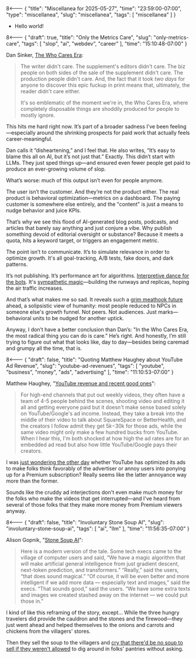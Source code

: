 8<--- { "title": "Miscellanea for 2025-05-27", "time": "23:59:00-07:00", "type": "miscellanea", "slug": "miscellanea", "tags": [ "miscellanea" ] }

- Hello world!

8<--- { "draft": true, "title": "Only the Metrics Care", "slug": "only-metrics-care", "tags": [ "slop", "ai", "webdev", "career" ], "time": "15:10:48-07:00" }

Dan Sinker, [The Who Cares Era](https://dansinker.com/posts/2025-05-23-who-cares/):

> The writer didn't care. The supplement's editors didn't care. The biz people on both sides of the sale of the supplement didn't care. The production people didn't care. And, the fact that it took _two days_ for anyone to discover this epic fuckup in print means that, ultimately, the reader didn't care either.
>
> It's so emblematic of the moment we're in, the Who Cares Era, where completely disposable things are shoddily produced for people to mostly ignore.

This hits me hard right now. It’s part of a broader sadness I’ve been feeling—especially around the shrinking prospects for paid work that actually feels career-meaningful.

Dan calls it “disheartening,” and I feel that. He also writes, “It’s easy to blame this all on AI, but it’s not just that.” Exactly. This didn’t start with LLMs. They just sped things up—and ensured even fewer people get paid to produce an ever-growing volume of slop.

What’s worse: much of this output isn’t even for people anymore.

The user isn’t the customer. And they’re not the product either. The real product is behavioral optimization—metrics on a dashboard. The paying customer is somewhere else entirely, and the "content" is just a means to nudge behavior and juice KPIs.

That’s why we see this flood of AI-generated blog posts, podcasts, and articles that barely say anything and just conjure a vibe. Why publish something devoid of editorial oversight or substance? Because it meets a quota, hits a keyword target, or triggers an engagement metric.

The point isn’t to communicate. It’s to simulate relevance in order to optimize growth. It's all goal-tracking, A/B tests, fake doors, and dark patterns.

It’s not publishing. It’s performance art for algorithms. [Interpretive dance for the bots](https://blog.lmorchard.com/2024/03/11/dance-for-the-bots/). It's [sympathetic magic](https://en.wikipedia.org/wiki/Cargo_cult#Postwar_developments)—building the runways and replicas, hoping the air traffic increases.

And that’s what makes me so sad. It reveals such a [grim meathook future](https://www.jwz.org/blog/2005/09/the-grim-meathook-future/)  ahead, a solipsistic view of humanity: most people reduced to NPCs in someone else's growth funnel. Not peers. Not audiences. Just marks—behavioral units to be nudged for another uptick.

Anyway, I don’t have a better conclusion than Dan’s: "In the Who Cares Era, the most radical thing you can do is care." He’s right. And honestly, I’m still trying to figure out what that looks like, day to day—besides being caremad and grumpy all the time, that is.

8<--- { "draft": false, "title": "Quoting Matthew Haughey about YouTube Ad Revenue", "slug": "youtube-ad-revenues", "tags": [ "youtube", "business", "money", "ads", "advertising" ], "time": "11:10:53-07:00" }

Matthew Haughey, "[YouTube revenue and recent good ones](https://a.wholelottanothing.org/youtube-revenue-and-recent-good-ones/)":

> For high-end channels that put out weekly videos, they often have a team of 4-5 people behind the scenes, shooting video and editing it all and getting everyone paid but it doesn't make sense based solely on YouTube/Google's ad income. Instead, they take a break into the middle of their video to talk about SquareSpace or BetterHealth, and the creators I follow admit they get $5k-$30k for those ads, while the same video might only make a few hundred bucks from YouTube. When I hear this, I'm both shocked at how high the ad rates are for an embedded ad read but also how little YouTube/Google pays their creators.

I was [just wondering the other day](https://blog.lmorchard.com/2025/05/16/ads-ruining-youtube/) whether YouTube has optimized its ads to make folks think favorably of the advertiser or annoy users into ponying up for a Premium subscription? Really seems like the latter annoyance way more than the former.

Sounds like the cruddy ad interjections don't even make much money for the folks who make the videos that get interrupted—and I've heard from several of those folks that they make more money from Premium viewers anyway.

8<--- { "draft": false, "title": "Involuntary Stone Soup AI", "slug": "involuntary-stone-soup-ai", "tags": [ "ai", "llm" ], "time": "11:56:35-07:00" }

Alison Gopnik, "[Stone Soup AI](https://simons.berkeley.edu/news/stone-soup-aihttps://simons.berkeley.edu/news/stone-soup-ai)":

> Here is a modern version of the tale. Some tech execs came to the village of computer users and said, “We have a magic algorithm that will make artificial general intelligence from just gradient descent, next-token prediction, and transformers.” “Really,” said the users, “that does sound magical.” “Of course, it will be even better and more intelligent if we add more data — especially text and images,” said the execs. “That sounds good,” said the users. “We have some extra texts and images we created stashed away on the internet — we could put those in.”

I kind of like this reframing of the story, except... While the three hungry travelers did provide the cauldron and the stones and the firewood—they just went ahead and helped themselves to the onions and carrots and chickens from the villagers' stores.

Then they sell the soup to the villagers and [cry that there'd be no soup to sell if they weren't allowed](https://www.theverge.com/news/674366/nick-clegg-uk-ai-artists-policy-letter) to dig around in folks' pantries without asking.
